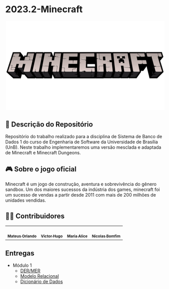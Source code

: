 # 2023.2-Minecraft


<div align="center">
<img src="assets/Minecraft-Logo.png" aly="Minecraft-Logo" style="width: 500px">
</div>

## 📜 Descrição do Repositório
Repositório do trabalho realizado para a disciplina de Sistema de Banco de Dados 1 do curso de Engenharia de Software da Universidade de Brasília (UnB). Neste trabalho implementaremos uma versão mesclada e adaptada de Minecraft e Minecraft Dungeons.

## 🎮 Sobre o jogo oficial
Minecraft é um jogo de construção, aventura e sobrevivência do gênero sandbox. Um dos maiores sucessos da indústria dos games, minecraft foi um sucesso de vendas a partir desde 2011 com mais de 200 milhões de unidades vendidas.

## 👨‍💻 Contribuidores

<table>
  <tr>
    <td align="center"><a href="https://github.com/MateusPy"><img style="border-radius: 50%;" src="https://avatars.githubusercontent.com/u/98001933?s=400&u=960f90db65022ae3b93ddda74dc0b1d451dedac0&v=4" width="100px;" alt=""/><br /><sub><b>Mateus Orlando</b></sub></a><br />
    <td align="center"><a href="https://github.com/ViictorHugoo"><img style="border-radius: 50%;" src="https://avatars.githubusercontent.com/u/99771740?v=4" width="100px;" alt=""/><br /><sub><b>Victor Hugo</b></sub></a><br /><a href="Link git" title="Rocketseat"></a></td>
    <td align="center"><a href="https://github.com/Maliz30"><img style="border-radius: 50%;" src="https://avatars.githubusercontent.com/u/105389239?v=4" width="100px;" alt=""/><br /><sub><b>Maria Alice</b></sub></a><br /><a href="Link git" title="Rocketseat"></a></td>
        <td align="center"><a href="https://github.com/NickGehjk"><img style="border-radius: 50%;" src="https://avatars.githubusercontent.com/u/108106812?v=4" width="100px;" alt=""/><br /><sub><b>Nicolas Bomfim</b></sub></a><br />
  </tr>
</table>

## Entregas

- Módulo 1
  - [DER/MER]([[https://sbd1.github.io/2023.2_Fear_and_Hunger/#/./modulo_01/der](https://github.com/SBD1/2023.2-Minecraft/blob/main/docs/DER_MER_Minecraft.md)](https://github.com/SBD1/2023.2-Minecraft/blob/main/docs/DER_MER_Minecraft.md))
  - [Modelo Relacional]([[https://sbd1.github.io/2023.2_Fear_and_Hunger/#/./modulo_01/modeloRelacional](https://github.com/SBD1/2023.2-Minecraft/blob/main/docs/MREL_Minecraft.md)](https://github.com/SBD1/2023.2-Minecraft/blob/main/docs/MREL_Minecraft.md))
  - [Dicionário de Dados]([[https://sbd1.github.io/2023.2_Fear_and_Hunger/#/./modulo_01/dicionarioDeDados](https://github.com/SBD1/2023.2-Minecraft/blob/main/docs/DD_Minecraft.md)](https://github.com/SBD1/2023.2-Minecraft/blob/main/docs/DD_Minecraft.md)https://github.com/SBD1/2023.2-Minecraft/blob/main/docs/DD_Minecraft.md)

